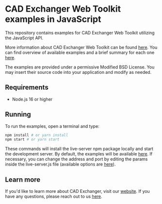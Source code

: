 # CAD Exchanger Web Toolkit examples in JavaScript

This repository contains examples for CAD Exchanger Web Toolkit utilizing the JavaScript API.

More information about CAD Exchanger Web Toolkit can be found [here](https://cadexchanger.com/products/sdk/add-ons/web-toolkit/). You can find overview of available examples and a brief summary for each one [here](https://docs.cadexchanger.com/web-toolkit/getting-started-examples.html).

The examples are provided under a permissive Modified BSD License. You may insert their source code into your application and modify as needed.

## Requirements

* Node.js 16 or higher

## Running

To run the examples, open a terminal and type:

```bash
npm install # or yarn install
npm start # or yarn start
```

These commands will install the live-server npm package locally and start the development server. By default, the examples will be available [here](http://127.0.0.1:8181/). If necessary, you can change the address and port by editing the params inside the live-server.js file (available options are [here](https://github.com/tapio/live-server#readme)).

## Learn more

If you'd like to learn more about CAD Exchanger, visit our [website](https://cadexchanger.com/). If you have any questions, please reach out to us [here](https://cadexchanger.com/contact-us/).
